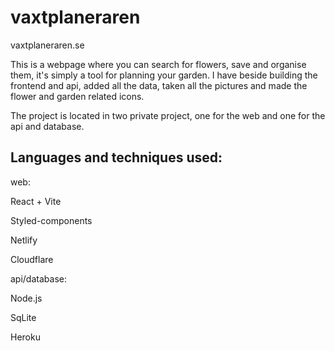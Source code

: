 # vaxtplaneraren

vaxtplaneraren.se

This is a webpage where you can search for flowers, save and organise them, it's simply a tool for planning your garden. I have beside building the frontend and api, added all the data, taken all the pictures and made the flower and garden related icons. 

The project is located in two private project, one for the web and one for the api and database.

## Languages and techniques used:
web:

React + Vite

Styled-components

Netlify

Cloudflare

api/database:

Node.js

SqLite

Heroku
